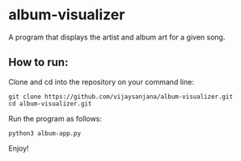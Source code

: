 # album-visualizer
A program that displays the artist and album art for a given song.

## How to run:
Clone and cd into the repository on your command line:
```
git clone https://github.com/vijaysanjana/album-visualizer.git
cd album-visualizer.git
```

Run the program as follows:
```
python3 album-app.py
```

Enjoy!

